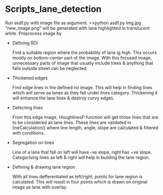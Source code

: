 # Scripts_lane_detection
  Run asdf.py with image file as argument.
    >>python asdf.py img.jpg
  "new_image.png" will be generated with lane highlighted in translucent white.
Preprocess image by
  * Defining ROI

      Find a suitable region where the probability of lane ig high. This occurs mostly on bottom-center part of the image.
      With this focused image, unnecessary parts of image that usually include trees & anything that falls outside street can be neglected.
  * Thickened edges

      Find edge lines in the defined roi image. This will help in finding lines which will serve as lanes as they fall under lines category.
      Thickening it will enhance the lane lines & destroy curvy edges.
  * Detecting lines

    From this edge image, HoughlinesP function will get those lines that are to be considered as lane lines.
    These lines are validated in lineCalculation() where line length, angle, slope are calculated & filtered with conditions.
  * Segregation on lines

    Line of a lane that fall on left will have -ve slope, right has +ve slope. Categorising lines as left & right will help in building the lane region.
  * Defining & drawing lane region

    With all lines defferentiated as left/right, points for lane region is calculated. This will result in four points which is drawn on original image as lane with overlay.
